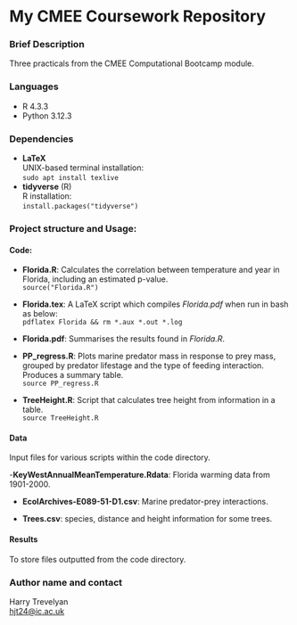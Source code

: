 # My CMEE Coursework Repository

### Brief Description
Three practicals from the CMEE Computational Bootcamp module.  

### Languages
- R 4.3.3  
- Python 3.12.3  

### Dependencies
- **LaTeX**  
UNIX-based terminal installation:  
`sudo apt install texlive`  
- **tidyverse** (R)  
R installation:  
`install.packages("tidyverse")`  

### Project structure and Usage:

#### Code: 
- **Florida.R**: Calculates the correlation between temperature and year in Florida, including an estimated p-value.  
`source("Florida.R")`

- **Florida.tex**: A LaTeX script which compiles *Florida.pdf* when run in bash as below:  
`pdflatex Florida && rm *.aux *.out *.log`

- **Florida.pdf**: Summarises the results found in *Florida.R*.  

- **PP_regress.R**: Plots marine predator mass in response to prey mass, grouped by predator lifestage and the type of feeding interaction. Produces a summary table.  
`source PP_regress.R`

- **TreeHeight.R**: Script that calculates tree height from information in a table.  
`source TreeHeight.R`

#### Data
Input files for various scripts within the code directory.  

-**KeyWestAnnualMeanTemperature.Rdata**: Florida warming data from 1901-2000.  

- **EcolArchives-E089-51-D1.csv**: Marine predator-prey interactions.  

- **Trees.csv**: species, distance and height information for some trees.  

#### Results
To store files outputted from the code directory.  

### Author name and contact
Harry Trevelyan  
hjt24@ic.ac.uk